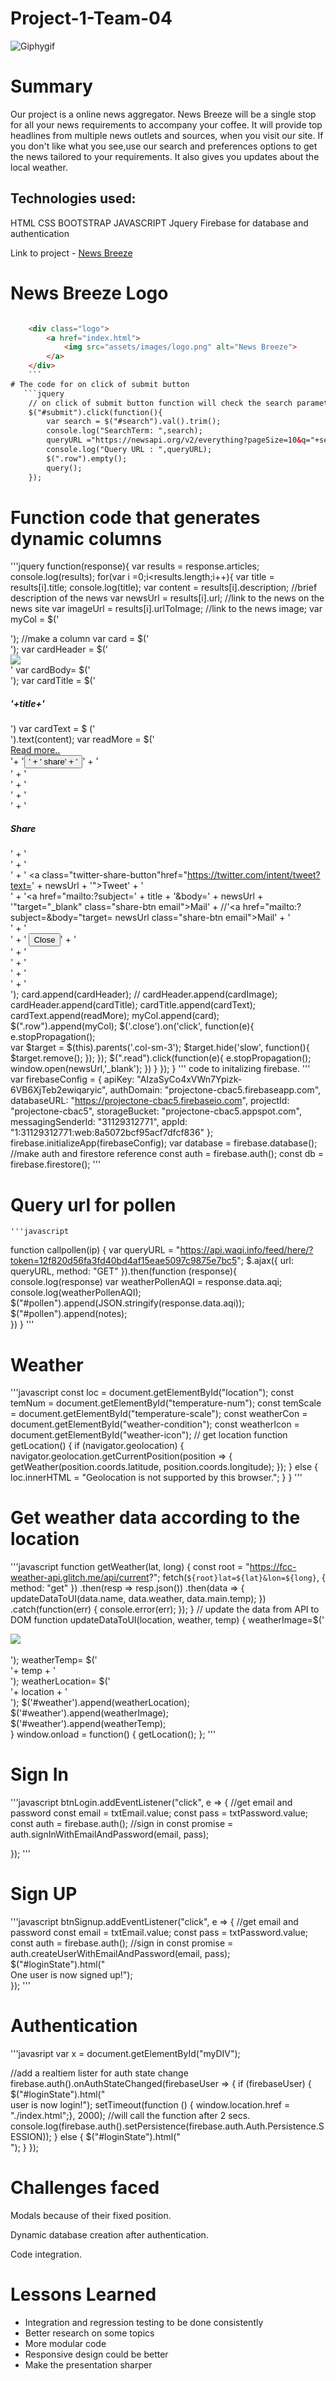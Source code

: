 # Project-1-Team-04
![Giphygif](1.gif)

# Summary


Our project is a online news aggregator.
News Breeze will be a single stop for all your news requirements to accompany your coffee. 
It will provide top headlines from multiple news outlets and sources, when you visit our site. 
If you don't like what you see,use our search and preferences options to get the news tailored to your requirements.
It also gives you updates about the local weather.


## Technologies used:
HTML
CSS
BOOTSTRAP
JAVASCRIPT
Jquery
Firebase for database and authentication

Link to project - [News Breeze](https://shiprad25.github.io/Project-1-Team-04/)


# News Breeze Logo
```html

    <div class="logo"> 
        <a href="index.html">
            <img src="assets/images/logo.png" alt="News Breeze">
        </a> 
    </div>
    ```
# The code for on click of submit button
   ```jquery
    // on click of submit button function will check the search parameters and results is displayed in the page
    $("#submit").click(function(){
        var search = $("#search").val().trim();
        console.log("SearchTerm: ",search);
        queryURL ="https://newsapi.org/v2/everything?pageSize=10&q="+search+"&apiKey=349152e2740748f4b23c31609ae25dae";
        console.log("Query URL : ",queryURL);
        $(".row").empty();
        query();
    });
```

# Function code that generates dynamic columns
'''jquery
function(response){
        var results = response.articles;
        console.log(results);
        for(var i =0;i<results.length;i++){
            var title = results[i].title;
            console.log(title);
            var content = results[i].description; //brief description of the news
            var newsUrl = results[i].url; //link to the news on the news site
            var imageUrl = results[i].urlToImage; //link to the news image;
            var myCol = $('<div class="grow col-sm-3 col-md-3 col-xs-12" id="col'+i+'"></div>'); //make a column
            var card = $('<div class="card " id="'+i+'col">');
            var cardHeader = $('<div class="card-header"><img src="'+imageUrl+'" class="card-img-top"></div>'
            var cardBody= $('<div class="card-body">');
            var cardTitle = $('<div class="card-title"><h5>'+title+'</h5>')
            var cardText = $ ('<div class="card-text">').text(content);
             var readMore = $('<div><span class="read"><a class= "read" href="'+newsUrl+'">Read more..</a></span></div><div class="action-container">'+
            '<button type="button" class="btn btn-primary btn-sm" data-toggle="modal" data-target="#exampleModal'+ i +'">' +
            '  share' +
            '</button>' +
            '<div class="modal fade" id="exampleModal'+ i +'" tabindex="-1" role="dialog" aria-labelledby="exampleModalLabel" aria-hidden="true">' +
            '  <div class="modal-dialog" role="document">' +
            '    <div class="modal-content">' +
            '      <div class="modal-header">' +
            '        <h5 class="modal-title" id="exampleModalLabel">Share</h5>' +
            '      </div>' +
            '      <div class="modal-body">' +
            '      <a class="twitter-share-button"href="https://twitter.com/intent/tweet?text=' + newsUrl + '">Tweet</a>' + '<br/>' +
            '<a href="mailto:?subject=' + title + '&body=' + newsUrl + '"target="_blank" class="share-btn email">Mail</a></a>' +
            //'<a href="mailto:?subject=<SUBJECT>&body=<BODY>"target= newsUrl  class="share-btn email">Mail</a>' +
            '</div>' +
            '<div class="modal-footer">' +
            '        <button type="button" class="btn btn-secondary" data-dismiss="modal">Close</button>' +
            '      </div>' +
            '    </div>' +
            '  </div>' +
            '</div>' +
            '</div>');
            card.append(cardHeader);
            // cardHeader.append(cardImage);
            cardHeader.append(cardTitle);
            cardTitle.append(cardText);
            cardText.append(readMore);
            myCol.append(card);
                $(".row").append(myCol);
            $('.close').on('click', function(e){
                e.stopPropagation();  
                var $target = $(this).parents('.col-sm-3');
                $target.hide('slow', function(){ $target.remove(); });
            });
            $(".read").click(function(e){
                e.stopPropagation(); 
                window.open(newsUrl,'_blank');
            })
        }
    });
}
    '''
    code to initalizing firebase.
    '''
    var firebaseConfig = {
        apiKey: "AIzaSyCo4xVWn7Ypizk-6VB6XjTeb2ewiqaryic",
        authDomain: "projectone-cbac5.firebaseapp.com",
        databaseURL: "https://projectone-cbac5.firebaseio.com",
        projectId: "projectone-cbac5",
        storageBucket: "projectone-cbac5.appspot.com",
        messagingSenderId: "31129312771",
        appId: "1:31129312771:web:8a5072bcf95acf7dfcf836"
    };        
    firebase.initializeApp(firebaseConfig);
    var database = firebase.database();
    //make auth and firestore reference
    const auth = firebase.auth();
    const db = firebase.firestore();
    '''

# Query url for pollen

    '''javascript
 
 function callpollen(ip) {
       var queryURL = "https://api.waqi.info/feed/here/?token=12f820d56fa3fd40bd4af15eae5097c9875e7bc5";
    $.ajax({
        url: queryURL,
        method: "GET"
    }).then(function (response){
        console.log(response)
        var weatherPollenAQI = response.data.aqi;
        console.log(weatherPollenAQI);
        $("#pollen").append(JSON.stringify(response.data.aqi));
        $("#pollen").append(notes);   
    })
}
'''
# Weather
'''javascript
const loc = document.getElementById("location");
const temNum = document.getElementById("temperature-num");
const temScale = document.getElementById("temperature-scale");
const weatherCon = document.getElementById("weather-condition");
const weatherIcon = document.getElementById("weather-icon");
// get location
function getLocation() {
  if (navigator.geolocation) {
    navigator.geolocation.getCurrentPosition(position => {
      getWeather(position.coords.latitude, position.coords.longitude);
    });
  } else {
    loc.innerHTML = "Geolocation is not supported by this browser.";
  }
}
'''
 # Get weather data according to the location
 '''javascript
function getWeather(lat, long) {
  const root = "https://fcc-weather-api.glitch.me/api/current?";
  fetch(`${root}lat=${lat}&lon=${long}`, { method: "get" })
    .then(resp => resp.json())
    .then(data => {
      updateDataToUI(data.name, data.weather, data.main.temp);
    })
    .catch(function(err) {
      console.error(err);
    });
}
// update the data from API to DOM
function updateDataToUI(location, weather, temp) {
  weatherImage=$('<div class="weather"><img src="'+ weather[0].icon +'" /></div><br>');
  weatherTemp= $('<div class="weather">'+ temp + '</div>');
  weatherLocation= $('<div class="weather">'+ location + '</div>');
  $('#weather').append(weatherLocation);
  $('#weather').append(weatherImage);
  $('#weather').append(weatherTemp);  
}
window.onload = function() {
  getLocation();
};
'''
# Sign In
'''javascript
btnLogin.addEventListener("click", e => {
    //get email and password
    const email = txtEmail.value;
    const pass = txtPassword.value;
    const auth = firebase.auth();
    //sign in
    const promise = auth.signInWithEmailAndPassword(email, pass);
    
  });
  '''
  # Sign UP
  '''javascript
  btnSignup.addEventListener("click", e => {
    //get email and password
    const email = txtEmail.value;
    const pass = txtPassword.value;
    const auth = firebase.auth();
    //sign in
    const promise = auth.createUserWithEmailAndPassword(email, pass); 
    $("#loginState").html("<br>One user is now signed up!");      
});
'''
# Authentication
'''javasript
var x = document.getElementById("myDIV");

//add a realtiem lister for auth state change
firebase.auth().onAuthStateChanged(firebaseUser => {
    if (firebaseUser) {
        $("#loginState").html("<br>user is now login!");
        setTimeout(function () {
          window.location.href = "./index.html";}, 2000); //will call the function after 2 secs.
        console.log(firebase.auth().setPersistence(firebase.auth.Auth.Persistence.SESSION));
    } else {
        $("#loginState").html("<br>");
    }
});

# Challenges faced

Modals because of their fixed position.

Dynamic database creation after authentication.

Code integration.

# Lessons Learned
- Integration and regression testing to be done consistently
- Better research on some topics
- More modular code
- Responsive design could be better
- Make the presentation sharper

